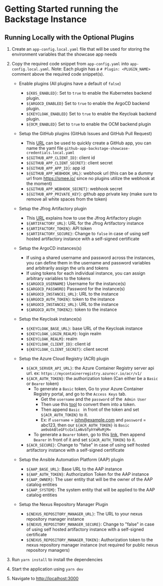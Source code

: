 # Getting Started running the Backstage Instance

## Running Locally with the Optional Plugins

1. Create an `app-config.local.yaml` file that will be used for storing the environment variables that the showcase app needs
2. Copy the required code snippet from `app-config.yaml` into `app-config.local.yaml`. Note: Each plugin has a `# Plugin: <PLUGIN_NAME>` comment above the required code snippet(s).

   - Enable plugins (All plugins have a default of `false`)

     - `${K8S_ENABLED}`: Set to `true` to enable the Kubernetes backend plugin.
     - `${ARGOCD_ENABLED}` Set to `true` to enable the ArgoCD backend plugin.
     - `${KEYCLOAK_ENABLED}` Set to `true` to enable the Keycloak backend plugin.
     - `${OCM_ENABLED}` Set to `true` to enable the OCM backend plugin

   - Setup the GitHub plugins (GitHub Issues and GitHub Pull Request)

     - This [URL](https://backstage.io/docs/integrations/github/github-apps) can be used to quickly create a GitHub app, you can name the yaml file `github-app-backstage-showcase-credentials.local.yaml`
     - `${GITHUB_APP_CLIENT_ID}`: client id
     - `${GITHUB_APP_CLIENT_SECRET}`: client secret
     - `${GITHUB_APP_APP_ID}`: app id
     - `${GITHUB_APP_WEBHOOK_URL}`: webhook url (this can be a dummy url from https://smee.io/ since no plugins utilize the webhook at the moment)
     - `${GITHUB_APP_WEBHOOK_SECRET}`: webhook secret
     - `${GITHUB_APP_PRIVATE_KEY}`: github app private key (make sure to remove all white spaces from the token)

   - Setup the Jfrog Artifactory plugin

     - This [URL](https://github.com/janus-idp/backstage-plugins/tree/main/plugins/jfrog-artifactory#getting-started) explains how to use the Jfrog Artifactory plugin
     - `${ARTIFACTORY_URL}`: URL for the Jfrog Artifactory instance
     - `${ARTIFACTORY_TOKEN}`: API token
     - `${ARTIFACTORY_SECURE}`: Change to `false` in case of using self hosted artifactory instance with a self-signed certificate

   - Setup the ArgoCD instances(s)

     - If using a shared username and password across the instances, you can define them in the username and password variables and arbitrarily assign the urls and tokens
     - If using tokens for each individual instance, you can assign arbitrary variables to the tokens
     - `${ARGOCD_USERNAME}` Username for the instance(s)
     - `${ARGOCD_PASSWORD}` Password for the instance(s)
     - `${ARGOCD_INSTANCE1_URL}`: URL to the instance
     - `${ARGOCD_AUTH_TOKEN}`: token to the instance
     - `${ARGOCD_INSTANCE2_URL}`: URL to the instance
     - `${ARGOCD_AUTH_TOKEN2}`: token to the instance

   - Setup the Keycloak instance(s)

     - `${KEYCLOAK_BASE_URL}`: base URL of the Keycloak instance
     - `${KEYCLOAK_LOGIN_REALM}`: login realm
     - `${KEYCLOAK_REALM}`: realm
     - `${KEYCLOAK_CLIENT_ID}`: client id
     - `${KEYCLOAK_CLIENT_SECRET}`: client secret

   - Setup the Azure Cloud Registry (ACR) plugin
     - `${ACR_SERVER_API_URL}`: the Azure Container Registry server api url. ex: `https://mycontainerregistry.azurecr.io/acr/v1/`
     - `${ACR_AUTH_TOKEN}`: the authorization token (Can either be a `Basic` or `Bearer` token)
       - To generate a `Basic` token, Go to your Azure Container Registry portal, and go to the `Access Keys` tab.
         - Get the `username` and the `password` of the` Admin User`
         - Then use this [tool](https://www.debugbear.com/basic-auth-header-generator) to convert them into a token.
         - Then append `Basic ` in front of the token and set `${ACR_AUTH_TOKEN}` to it.
         - Ex: if `username` = john@example.com and `password` = abc123, then our `${ACR_AUTH_TOKEN}` is `Basic am9obkBleGFtcGxlLmNvbTphYmMxMjM=`
       - To generate a `Bearer` token, go to this [link](https://learn.microsoft.com/en-us/azure/container-registry/container-registry-authentication?tabs=azure-cli), then append `Bearer` in front of it and set `${ACR_AUTH_TOKEN}` to it.
     - `${ACR_SECURE}`: Change to "false" in case of using self hosted artifactory instance with a self-signed certificate
   - Setup the Ansible Automation Platform (AAP) plugin
     - `${AAP_BASE_URL}`: Base URL to the AAP instance
     - `${AAP_AUTH_TOKEN}`: Authorization Token for the AAP instance
     - `${AAP_OWNER}`: The user entity that will be the owner of the AAP catalog entities
     - `${AAP_SYSTEM}`: The system entity that will be applied to the AAP catalog entities
   - Setup the Nexus Repository Manager Plugin
     - `${NEXUS_REPOSITORY_MANAGER_URL}`: The URL to your nexus repository manager instance
     - `${NEXUS_REPOSITORY_MANAGER_SECURE}`: Change to "false" in case of using self hosted artifactory instance with a self-signed certificate
     - `${NEXUS_REPOSITORY_MANAGER_TOKEN}`: Authorization token to the nexus repository manager instance (not required for public nexus repository managers)

3. Run `yarn install` to install the dependencies
4. Start the application using `yarn dev`
5. Navigate to <http://localhost:3000>
